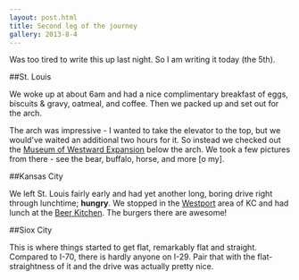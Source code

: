 ```yaml
---
layout: post.html
title: Second leg of the journey
gallery: 2013-8-4
---
```


Was too tired to write this up last night. So I am writing it today (the 5th).

##St. Louis

We woke up at about 6am and had a nice complimentary breakfast of eggs, biscuits & gravy, oatmeal, and coffee. Then we packed up and set out for the arch.

The arch was impressive - I wanted to take the elevator to the top, but we would've waited an additional two hours for it. So instead we checked out the [Museum of Westward Expansion](http://www.nps.gov/jeff/planyourvisit/museum-of-westward-expansion.htm) below the arch. We took a few pictures from there - see the bear, buffalo, horse, and more [o my].

##Kansas City

We left St. Louis fairly early and had yet another long, boring drive right through lunchtime; **hungry**. We stopped in the [Westport](http://westportkcmo.com/) area of KC and had lunch at the [Beer Kitchen](http://beerkitchenkc.com/). The burgers there are awesome!

##Siox City

This is where things started to get flat, remarkably flat and straight. Compared to I-70, there is hardly anyone on I-29. Pair that with the flat-straightness of it and the drive was actually pretty nice.

